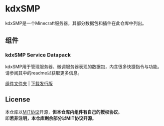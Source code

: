 # kdxSMP
kdxSMP是一个Minecraft服务器，其部分数据包和插件在此仓库中列出。

## 组件
### kdxSMP Service Datapack
kdxSMP用于管理服务器、微调服务器表现的数据包，内含很多快捷指令与功能。请参阅其中的readme以获取更多信息。<br>

[组件文件夹](/datapack) \| [下载发行版](/release/kdxsmp_dp.zip)

## License
本仓库以[MIT协议](/license.md)开源，**但本仓库内组件有自己的授权协议**。<br>
即**若非注明，本仓库剩余部分以MIT协议开源**。